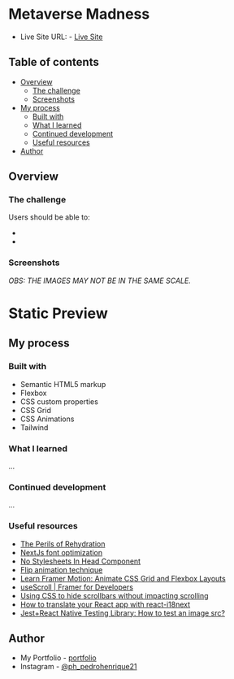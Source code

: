 # Metaverse Madness

- Live Site URL: - <a href="https://pedro-metaverse-madness.netlify.app/#hero" target="_blank" alt="">Live Site</a>
## Table of contents

- [Overview](#overview)
  - [The challenge](#the-challenge)
  - [Screenshots](#screenshots)
- [My process](#my-process)
  - [Built with](#built-with)
  - [What I learned](#what-i-learned)
  - [Continued development](#continued-development)
  - [Useful resources](#useful-resources)
- [Author](#author)

## Overview

### The challenge

Users should be able to:

- 
- 

### Screenshots

  *OBS: THE IMAGES MAY NOT BE IN THE SAME SCALE.*

# Static Preview





## My process

### Built with

- Semantic HTML5 markup
- Flexbox
- CSS custom properties
- CSS Grid
- CSS Animations
- Tailwind

### What I learned

...

### Continued development

...

### Useful resources

- <a href="https://www.joshwcomeau.com/react/the-perils-of-rehydration/" alt="" target="_blank">The Perils of Rehydration </a>
- <a href="https://blog.logrocket.com/next-js-font-optimization/" alt="" target="_blank">NextJs font optimization </a>
- <a href="https://nextjs.org/docs/messages/no-stylesheets-in-head-component" alt="" target="_blank"> No Stylesheets In Head Component </a>
- <a href="https://jackyef.com/posts/transitioning-between-2-different-elements-with-flip#invert" alt="" target="_blank"> Flip animation technique </a>
- <a href="https://www.reddit.com/r/learnreactjs/comments/v6tefq/learn_framer_motion_animate_css_grid_and_flexbox/" alt="" target="_blank"> Learn Framer Motion: Animate CSS Grid and Flexbox Layouts </a>
- <a href="https://www.framer.com/motion/use-scroll/" alt="link to a animation library thar explains how to use scroll animations" target="_blank"> useScroll | Framer for Developers </a>
- <a href="https://blog.logrocket.com/hide-scrollbar-without-impacting-scrolling-css/#hiding-scrollbar-chrome-safari-opera-webkit-based-browsers" alt="link to a blog explaining how to hide the browsers default scroll bars" target="_blank">Using CSS to hide scrollbars without impacting scrolling</a>
- <a href="https://www.codeandweb.com/babeledit/tutorials/how-to-translate-your-react-app-with-react-i18next" alt="How to translate your React app with react-i18next" target="_blank">How to translate your React app with react-i18next</a>
- <a href="https:https://stackoverflow.com/questions/60509527/jestreact-native-testing-library-how-to-test-an-image-src" alt="How to test an image src" target="_blank">Jest+React Native Testing Library: How to test an image src?</a>


## Author

- My Portfolio - [portfolio](https://pedro-meuportfolio.netlify.app)
- Instagram - [@ph_pedrohenrique21](https://www.instagram.com/ph_pedrohenrique21/)
